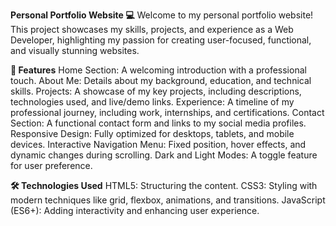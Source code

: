 **Personal Portfolio Website 💻**
Welcome to my personal portfolio website! This project showcases my skills, projects, and experience as a Web Developer, highlighting my passion for creating user-focused, functional, and visually stunning websites.

**🌟 Features**
Home Section: A welcoming introduction with a professional touch.
About Me: Details about my background, education, and technical skills.
Projects: A showcase of my key projects, including descriptions, technologies used, and live/demo links.
Experience: A timeline of my professional journey, including work, internships, and certifications.
Contact Section: A functional contact form and links to my social media profiles.
Responsive Design: Fully optimized for desktops, tablets, and mobile devices.
Interactive Navigation Menu: Fixed position, hover effects, and dynamic changes during scrolling.
Dark and Light Modes: A toggle feature for user preference.

**🛠️ Technologies Used**
HTML5: Structuring the content.
CSS3: Styling with modern techniques like grid, flexbox, animations, and transitions.
JavaScript (ES6+): Adding interactivity and enhancing user experience.
